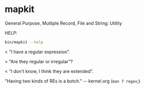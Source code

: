 # mapkit
General Purpose, Mutliple Record, File and String: Utility

HELP:
```sh
bin/mapkit --help
```

\< "I have a regular expression".

\> "Are they regular or irregular"?

\< "I don't know, I think they are extended".

"Having two kinds of REs is a botch."
-- kernel.org (`man 7 regex`;)

